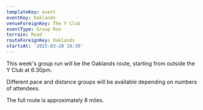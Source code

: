 ```yaml
---
templateKey: event
eventKey: Oaklands
venueForeignKey: The Y Club
eventType: Group Run
terrain: Road
routeForeignKey: Oaklands
startsAt: '2025-03-20 18:30'
---
```

This week's group run will be the Oaklands route,
starting from outside the Y Club at 6:30pm.

Different pace and distance groups will be available depending on 
numbers of attendees.

The full route is approximately 8 miles.